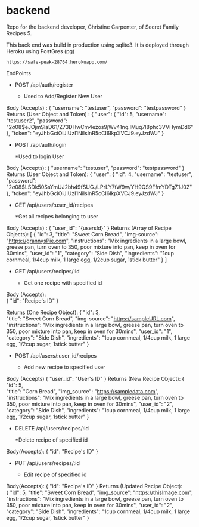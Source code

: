 # backend
Repo for the backend developer, Christine Carpenter, of Secret Family Recipes 5.


This back end was build in production using sqlite3. It is deployed through Heroku using PostGres (pg) 

    https://safe-peak-28764.herokuapp.com/ 


EndPoints

- POST /api/auth/register

    * Used to Add/Register New User

Body (Accepts) :
    { 
        "username": "testuser", 
        "password": "testpassword" 
    }
Returns (User Object and Token) : 
    { 
        "user": { 
            "id": 5, 
            "username": "testuser2", 
            "password": "$2a$08$eJOjmSlaD61/Z73DHwCm4ezos9jWv41nq.IMuq7l8phc3VVHymDd6" }, 
            "token": "eyJhbGciOiJIUzI1NiIsInR5cCI6IkpXVCJ9.eyJzdWJ" 
         }


- POST /api/auth/login

    *Used to login User

Body (Accepts): 
    {
        "username": "testuser", 
        "password": "testpassword" 
     }
Returns (User Object and Token): 
    { 
        "user": { 
            "id": 4, 
            "username": "testuser", 
            "password": "$2a$08$LSDk50SsYmUJ2bh49fSUG./LPrLY7tW9w/YH9QS9FfmYDTg7.1J02" 
         }, "token": "eyJhbGciOiJIUzI1NiIsInR5cCI6IkpXVCJ9.eyJzdWJ" 
    }
    
    
- GET /api/users/:user_id/recipes

    *Get all recipes belonging to user

Body (Accepts) :
    {
        "user_id": "{usersId}"
    }
Returns (Array of Recipe Objects): 
    [ {
        "id": 3, 
        "title": "Sweet Corn Bread", 
        "img-source": "https://grannysPie.com", 
        "instructions": "Mix ingredients in a large bowl, greese pan, turn oven to 350, poor mixture into pan, keep in oven for 30mins",
        "user_id": "1", 
        "category": "Side Dish", 
        "ingredients": "1cup cornmeal, 
        1/4cup milk, 
        1 large egg, 
        1/2cup sugar, 1stick butter" 
   } ]


- GET /api/users/recipes/:id

   * Get one recipe with specified id

Body (Accepts):  
    {
        "id": "Recipe's ID"
    }
    
Returns (One Recipe Object): 
    {
        "id": 3,    
        "title": "Sweet Corn Bread", 
        "img-source": "https://sampleURL.com", 
        "instructions": "Mix ingredients in a large bowl, greese pan, turn oven to 350, poor mixture into pan, keep in oven for 30mins",
        "user_id": "1", 
        "category": "Side Dish", 
        "ingredients": "1cup cornmeal, 1/4cup milk, 1 large egg, 1/2cup sugar, 1stick butter" 
   }


- POST /api/users/:user_id/recipes

   * Add new recipe to specified user

Body (Accepts) 
    {
        "user_id": "User's ID" 
    }
Returns (New Recipe Object): 
    { 
        "id": 5,    
        "title": "Corn Bread", 
        "img_source": "https://sampledata.com", 
        "instructions": "Mix ingredients in a large bowl, greese pan, turn oven to 350, poor mixture into pan, keep in oven for 30mins",
        "user_id": "2", 
        "category": "Side Dish", 
        "ingredients": "1cup cornmeal, 1/4cup milk, 1 large egg, 1/2cup sugar, 1stick butter" 
    }
    
    
- DELETE /api/users/recipes/:id
    
    *Delete recipe of specified id

Body(Accepts): 
    {
        "id": "Recipe's ID"
    }
    

- PUT /api/users/recipes/:id

    * Edit recipe of specified id

Body(Accepts):
    {
        "id": "Recipe's ID" 
    }
Returns (Updated Recipe Object):  
    {
        "id": 5, 
        "title": "Sweet Corn Bread", 
        "img_source": "https://thisImage.com", 
        "instructions": "Mix ingredients in a large bowl, greese pan, turn oven to 350, poor mixture into pan, keep in oven for 30mins",
        "user_id": "2", 
        "category": "Side Dish", 
        "ingredients": "1cup cornmeal, 1/4cup milk, 1 large egg, 1/2cup sugar, 1stick butter" 
    }
